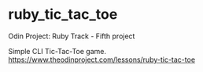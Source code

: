 # ruby_tic_tac_toe
Odin Project: Ruby Track - Fifth project 

Simple CLI Tic-Tac-Toe game. 
https://www.theodinproject.com/lessons/ruby-tic-tac-toe

